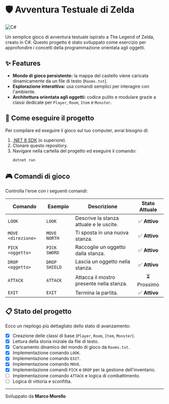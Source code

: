 # 🛡️ Avventura Testuale di Zelda
![C#](https://img.shields.io/badge/c%23-%23239120.svg?style=for-the-badge&logo=c-sharp&logoColor=white)

Un semplice gioco di avventura testuale ispirato a The Legend of Zelda, creato in C#. Questo progetto è stato sviluppato come esercizio per approfondire i concetti della programmazione orientata agli oggetti.

## ✨ Features
* **Mondo di gioco persistente:** la mappa del castello viene caricata dinamicamente da un file di testo (`Rooms.txt`).
* **Esplorazione interattiva:** usa comandi semplici per interagire con l'ambiente.
* **Architettura orientata agli oggetti:** codice pulito e modulare grazie a classi dedicate per `Player`, `Room`, `Item` e `Monster`.

## 🚀 Come eseguire il progetto
Per compilare ed eseguire il gioco sul tuo computer, avrai bisogno di:
1.  [.NET 8 SDK](https://dotnet.microsoft.com/download/dotnet/8.0) (o superiore).
2.  Clonare questo repository.
3.  Navigare nella cartella del progetto ed eseguire il comando:
    ```bash
    dotnet run
    ```

## 🎮 Comandi di gioco
Controlla l'eroe con i seguenti comandi:

| Comando             | Esempio             | Descrizione                               | Stato Attuale |
| ------------------- | ------------------- | ----------------------------------------- |:-------------:|
| `LOOK`              | `LOOK`              | Descrive la stanza attuale e le uscite.   | ✅ **Attivo** |
| `MOVE <direzione>`  | `MOVE NORTH`        | Ti sposta in una nuova stanza.            | ✅ **Attivo** |
| `PICK <oggetto>`    | `PICK SWORD`        | Raccoglie un oggetto dalla stanza.        | ✅ **Attivo** |
| `DROP <oggetto>`    | `DROP SHIELD`       | Lascia un oggetto nella stanza.           | ✅ **Attivo** |
| `ATTACK`            | `ATTACK`            | Attacca il mostro presente nella stanza.  | ⏳ Prossimo   |
| `EXIT`              | `EXIT`              | Termina la partita.                       | ✅ **Attivo** |


## 📋 Stato del progetto
Ecco un riepilogo più dettagliato dello stato di avanzamento:

- [X] Creazione delle classi di base (`Player`, `Room`, `Item`, `Monster`).
- [X] Lettura della storia iniziale da file di testo.
- [X] Caricamento dinamico del mondo di gioco da `Rooms.txt`.
- [X] Implementazione comando `LOOK`.
- [X] Implementazione comando `EXIT`.
- [X] Implementazione comando `MOVE`.
- [X] Implementazione comandi `PICK` e `DROP` per la gestione dell'inventario.
- [ ] Implementazione comando `ATTACK` e logica di combattimento.
- [ ] Logica di vittoria e sconfitta.

---
Sviluppato da **Marco Morello**
